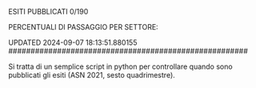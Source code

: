 ESITI PUBBLICATI 0/190 

PERCENTUALI DI PASSAGGIO PER SETTORE:

UPDATED 2024-09-07 18:13:51.880155
###################################################### 

Si tratta di un semplice script in python per controllare quando sono pubblicati gli esiti (ASN 2021, sesto quadrimestre).

